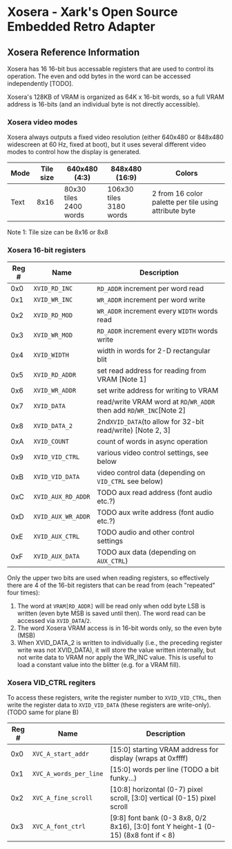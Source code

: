 # Xosera - Xark's Open Source Embedded Retro Adapter

## Xosera Reference Information

Xosera has 16 16-bit bus accessable registers that are used to control its operation.  The even
and odd bytes in the word can be accessed independently [TODO].

Xosera's 128KB of VRAM is organized as 64K x 16-bit words, so a full VRAM address is 16-bits (and an
individual byte is not directly accessible).

### Xosera video modes

Xosera always outputs a fixed video resolution (either 640x480 or 848x480 widescreen at 60 Hz, fixed at boot),
but it uses several different video modes to control how the display is generated.

| Mode  | Tile size | 640x480 (4:3)                | 848x480 (16:9)                 | Colors                                                |
--------|-----------| -----------------------------|--------------------------------|------------------------------------------------------ |
| Text  | 8x16      | 80x30 tiles<br /> 2400 words |  106x30 tiles<br /> 3180 words | 2 from 16 color palette per tile using attribute byte |

Note 1: Tile size can be 8x16 or 8x8

### Xosera 16-bit registers

| Reg # | Name                 | Description                                                      |
--------| ---------------------| ---------------------------------------------------------------- |
| 0x0     | `XVID_RD_INC`          | `RD_ADDR` increment per word read
| 0x1     | `XVID_WR_INC`          | `WR_ADDR` increment per word write
| 0x2     | `XVID_RD_MOD`          | `WR_ADDR` increment every `WIDTH` words read
| 0x3     | `XVID_WR_MOD`          | `RD_ADDR` increment every `WIDTH` words write
| 0x4     | `XVID_WIDTH`           | width in words for 2-D rectangular blit
| 0x5     | `XVID_RD_ADDR`         | set read address for reading from VRAM [Note 1]
| 0x6     | `XVID_WR_ADDR`         | set write address for writing to VRAM
| 0x7     | `XVID_DATA`            | read/write VRAM word at `RD`/`WR_ADDR` then add `RD`/`WR_INC`[Note 2]
| 0x8     | `XVID_DATA_2`          | 2nd`XVID_DATA`(to allow for 32-bit read/write) [Note 2, 3]
| 0xA     | `XVID_COUNT`           | count of words in async operation
| 0x9     | `XVID_VID_CTRL`        | various video control settings, see below
| 0xB     | `XVID_VID_DATA`        | video control data (depending on `VID_CTRL` see below)
| 0xC     | `XVID_AUX_RD_ADDR`     | TODO aux read address (font audio etc.?)
| 0xD     | `XVID_AUX_WR_ADDR`     | TODO aux write address (font audio etc.?)
| 0xE     | `XVID_AUX_CTRL`        | TODO audio and other control settings
| 0xF     | `XVID_AUX_DATA`        | TODO aux data (depending on `AUX_CTRL`)

Only the upper two bits are used when reading registers, so effectively there are 4 of the 16-bit registers
that can be read from (each "repeated" four times):

1. The word at `VRAM[RD_ADDR]` will be read only when odd byte LSB is written (even byte MSB is saved until then). The word read can be accessed via `XVID_DATA`/`2`.
2. The word Xosera VRAM access is in 16-bit words only, so the even byte (MSB)
3. When XVID_DATA_2 is written to individually (i.e., the preceding register write was not XVID_DATA), it will store
the value written internally, but not write data to VRAM nor apply the WR_INC value.  This is useful to load a constant
value into the blitter (e.g. for a VRAM fill).

### Xosera VID_CTRL regiters

To access these registers, write the register number to `XVID_VID_CTRL`, then write the register data to `XVID_VID_DATA` (these registers are write-only).
(TODO same for plane B)

| Reg # | Name                    | Description                                                                         |
--------| ------------------------| ------------------------------------------------------------------------------------|
| 0x0   | `XVC_A_start_addr`      | [15:0] starting VRAM address for display (wraps at 0xffff)                          |
| 0x1   | `XVC_A_words_per_line`  | [15:0] words per line (TODO a bit funky...)                                         |
| 0x2   | `XVC_A_fine_scroll`     | [10:8] horizontal (0-7) pixel scroll, [3:0] vertical (0-15) pixel scroll            |
| 0x3   | `XVC_A_font_ctrl`       | [9:8] font bank (0-3 8x8, 0/2 8x16),  [3:0] font Y height-1 (0-15) (8x8 font if < 8)|
